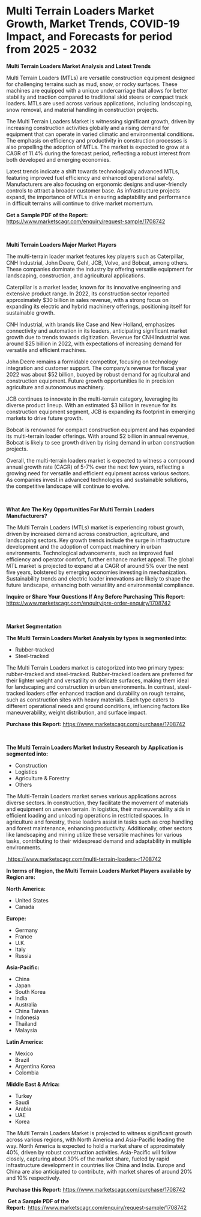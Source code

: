 <p><h1>Multi Terrain Loaders Market Growth, Market Trends, COVID-19 Impact, and Forecasts for period from 2025 - 2032</h1></p><p><strong>Multi Terrain Loaders Market Analysis and Latest Trends</strong></p>
<p><p>Multi Terrain Loaders (MTLs) are versatile construction equipment designed for challenging terrains such as mud, snow, or rocky surfaces. These machines are equipped with a unique undercarriage that allows for better stability and traction compared to traditional skid steers or compact track loaders. MTLs are used across various applications, including landscaping, snow removal, and material handling in construction projects.</p><p>The Multi Terrain Loaders Market is witnessing significant growth, driven by increasing construction activities globally and a rising demand for equipment that can operate in varied climatic and environmental conditions. The emphasis on efficiency and productivity in construction processes is also propelling the adoption of MTLs. The market is expected to grow at a CAGR of 11.4% during the forecast period, reflecting a robust interest from both developed and emerging economies.</p><p>Latest trends indicate a shift towards technologically advanced MTLs, featuring improved fuel efficiency and enhanced operational safety. Manufacturers are also focusing on ergonomic designs and user-friendly controls to attract a broader customer base. As infrastructure projects expand, the importance of MTLs in ensuring adaptability and performance in difficult terrains will continue to drive market momentum.</p></p>
<p><strong>Get a Sample PDF of the Report:&nbsp;</strong> <a href="https://www.marketscagr.com/enquiry/request-sample/1708742?utm_campaign=3087&utm_medium=2&utm_source=Github&utm_content=ia&utm_term=16042025&utm_id=multi-terrain-loaders">https://www.marketscagr.com/enquiry/request-sample/1708742</a></p>
<p>&nbsp;</p>
<p><strong>Multi Terrain Loaders Major Market Players</strong></p>
<p><p>The multi-terrain loader market features key players such as Caterpillar, CNH Industrial, John Deere, Gehl, JCB, Volvo, and Bobcat, among others. These companies dominate the industry by offering versatile equipment for landscaping, construction, and agricultural applications.</p><p>Caterpillar is a market leader, known for its innovative engineering and extensive product range. In 2022, its construction sector reported approximately $30 billion in sales revenue, with a strong focus on expanding its electric and hybrid machinery offerings, positioning itself for sustainable growth.</p><p>CNH Industrial, with brands like Case and New Holland, emphasizes connectivity and automation in its loaders, anticipating significant market growth due to trends towards digitization. Revenue for CNH Industrial was around $25 billion in 2022, with expectations of increasing demand for versatile and efficient machines.</p><p>John Deere remains a formidable competitor, focusing on technology integration and customer support. The company’s revenue for fiscal year 2022 was about $52 billion, buoyed by robust demand for agricultural and construction equipment. Future growth opportunities lie in precision agriculture and autonomous machinery.</p><p>JCB continues to innovate in the multi-terrain category, leveraging its diverse product lineup. With an estimated $3 billion in revenue for its construction equipment segment, JCB is expanding its footprint in emerging markets to drive future growth.</p><p>Bobcat is renowned for compact construction equipment and has expanded its multi-terrain loader offerings. With around $2 billion in annual revenue, Bobcat is likely to see growth driven by rising demand in urban construction projects.</p><p>Overall, the multi-terrain loaders market is expected to witness a compound annual growth rate (CAGR) of 5-7% over the next few years, reflecting a growing need for versatile and efficient equipment across various sectors. As companies invest in advanced technologies and sustainable solutions, the competitive landscape will continue to evolve.</p></p>
<p>&nbsp;</p>
<p><strong>What Are The Key Opportunities For Multi Terrain Loaders Manufacturers?</strong></p>
<p><p>The Multi Terrain Loaders (MTLs) market is experiencing robust growth, driven by increased demand across construction, agriculture, and landscaping sectors. Key growth trends include the surge in infrastructure development and the adoption of compact machinery in urban environments. Technological advancements, such as improved fuel efficiency and operator comfort, further enhance market appeal. The global MTL market is projected to expand at a CAGR of around 5% over the next five years, bolstered by emerging economies investing in mechanization. Sustainability trends and electric loader innovations are likely to shape the future landscape, enhancing both versatility and environmental compliance.</p></p>
<p><strong>Inquire or Share Your Questions If Any Before Purchasing This Report:</strong> <a href="https://www.marketscagr.com/enquiry/pre-order-enquiry/1708742?utm_campaign=3087&utm_medium=2&utm_source=Github&utm_content=ia&utm_term=16042025&utm_id=multi-terrain-loaders">https://www.marketscagr.com/enquiry/pre-order-enquiry/1708742</a></p>
<p>&nbsp;</p>
<p><strong>Market Segmentation</strong></p>
<p><strong>The Multi Terrain Loaders Market Analysis by types is segmented into:</strong></p>
<p><ul><li>Rubber-tracked</li><li>Steel-tracked</li></ul></p>
<p><p>The Multi Terrain Loaders market is categorized into two primary types: rubber-tracked and steel-tracked. Rubber-tracked loaders are preferred for their lighter weight and versatility on delicate surfaces, making them ideal for landscaping and construction in urban environments. In contrast, steel-tracked loaders offer enhanced traction and durability on rough terrains, such as construction sites with heavy materials. Each type caters to different operational needs and ground conditions, influencing factors like maneuverability, weight distribution, and surface impact.</p></p>
<p><strong>Purchase this Report:&nbsp;</strong><a href="https://www.marketscagr.com/purchase/1708742?utm_campaign=3087&utm_medium=2&utm_source=Github&utm_content=ia&utm_term=16042025&utm_id=multi-terrain-loaders">https://www.marketscagr.com/purchase/1708742</a></p>
<p>&nbsp;</p>
<p><strong>The Multi Terrain Loaders Market Industry Research by Application is segmented into:</strong></p>
<p><ul><li>Construction</li><li>Logistics</li><li>Agriculture & Forestry</li><li>Others</li></ul></p>
<p><p>The Multi-Terrain Loaders market serves various applications across diverse sectors. In construction, they facilitate the movement of materials and equipment on uneven terrain. In logistics, their maneuverability aids in efficient loading and unloading operations in restricted spaces. In agriculture and forestry, these loaders assist in tasks such as crop handling and forest maintenance, enhancing productivity. Additionally, other sectors like landscaping and mining utilize these versatile machines for various tasks, contributing to their widespread demand and adaptability in multiple environments.</p></p>
<p><a href="https://www.marketscagr.com/multi-terrain-loaders-r1708742?utm_campaign=3087&utm_medium=2&utm_source=Github&utm_content=ia&utm_term=16042025&utm_id=multi-terrain-loaders">&nbsp;https://www.marketscagr.com/multi-terrain-loaders-r1708742</a></p>
<p><strong>In terms of Region, the Multi Terrain Loaders Market Players available by Region are:</strong></p>
<p>
    <p> <strong> North America: </strong>
        <ul>
            <li>United States</li>
            <li>Canada</li>
        </ul>
        </p> 
    <p> <strong> Europe: </strong>
        <ul>
            <li>Germany</li>
            <li>France</li>
            <li>U.K.</li>
            <li>Italy</li>
            <li>Russia</li>
        </ul>
        </p> 
    <p> <strong> Asia-Pacific: </strong>
        <ul>
            <li>China</li>
            <li>Japan</li>
            <li>South Korea</li>
            <li>India</li>
            <li>Australia</li>
            <li>China Taiwan</li>
            <li>Indonesia</li>
            <li>Thailand</li>
            <li>Malaysia</li>
        </ul>
        </p> 
    <p> <strong> Latin America: </strong>
        <ul>
            <li>Mexico</li>
            <li>Brazil</li>
            <li>Argentina Korea</li>
            <li>Colombia</li>
        </ul>
        </p> 
    <p> <strong> Middle East & Africa: </strong>
        <ul>
            <li>Turkey</li>
            <li>Saudi</li>
            <li>Arabia</li>
            <li>UAE</li>
            <li>Korea</li>
        </ul>
    </p>
    </p>
<p><p>The Multi Terrain Loaders Market is projected to witness significant growth across various regions, with North America and Asia-Pacific leading the way. North America is expected to hold a market share of approximately 40%, driven by robust construction activities. Asia-Pacific will follow closely, capturing about 30% of the market share, fueled by rapid infrastructure development in countries like China and India. Europe and China are also anticipated to contribute, with market shares of around 20% and 10% respectively.</p></p>
<p><strong>Purchase this Report: </strong><a href="https://www.marketscagr.com/purchase/1708742?utm_campaign=3087&utm_medium=2&utm_source=Github&utm_content=ia&utm_term=16042025&utm_id=multi-terrain-loaders">https://www.marketscagr.com/purchase/1708742</a></p>
<p>&nbsp;<strong>Get a Sample PDF of the Report:&nbsp;&nbsp;</strong><a href="https://www.marketscagr.com/enquiry/request-sample/1708742?utm_campaign=3087&utm_medium=2&utm_source=Github&utm_content=ia&utm_term=16042025&utm_id=multi-terrain-loaders">https://www.marketscagr.com/enquiry/request-sample/1708742</a></p>
<p><strong></strong></p>
<p><p></p><p></p><p></p></p>